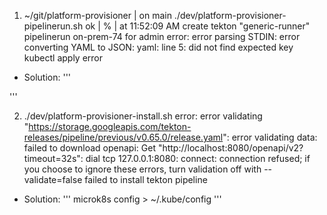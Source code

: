 
1.  ~/git/platform-provisioner | on main  ./dev/platform-provisioner-pipelinerun.sh                                          ok | % | at 11:52:09 AM
create tekton "generic-runner" pipelinerun on-prem-74 for admin
error: error parsing STDIN: error converting YAML to JSON: yaml: line 5: did not find expected key
kubectl apply error

- Solution:
'''

'''

2. ./dev/platform-provisioner-install.sh
error: error validating "https://storage.googleapis.com/tekton-releases/pipeline/previous/v0.65.0/release.yaml": error validating data: failed to download openapi: Get "http://localhost:8080/openapi/v2?     timeout=32s": dial tcp 127.0.0.1:8080: connect: connection refused; if you choose to ignore these errors, turn validation off with --validate=false
failed to install tekton pipeline

- Solution:
'''
microk8s config > ~/.kube/config
'''
